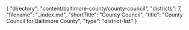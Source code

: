 {
  "directory": "content/baltimore-county/county-council",
  "districts": 7,
  "filename": "_index.md",
  "shortTitle": "County Council",
  "title": "County Council for Baltimore County",
  "type": "district-list"
}
